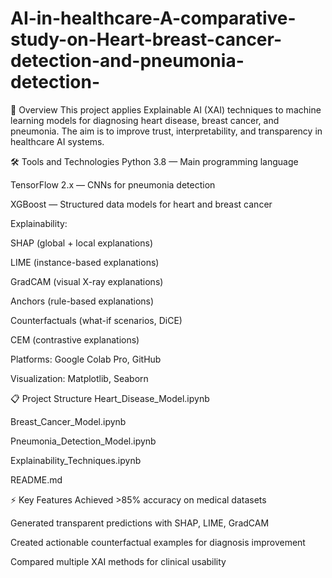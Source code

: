 # AI-in-healthcare-A-comparative-study-on-Heart-breast-cancer-detection-and-pneumonia-detection-

📖 Overview
This project applies Explainable AI (XAI) techniques to machine learning models for diagnosing heart disease, breast cancer, and pneumonia.
The aim is to improve trust, interpretability, and transparency in healthcare AI systems.

🛠 Tools and Technologies
Python 3.8 — Main programming language

TensorFlow 2.x — CNNs for pneumonia detection

XGBoost — Structured data models for heart and breast cancer

Explainability:

SHAP (global + local explanations)

LIME (instance-based explanations)

GradCAM (visual X-ray explanations)

Anchors (rule-based explanations)

Counterfactuals (what-if scenarios, DiCE)

CEM (contrastive explanations)

Platforms: Google Colab Pro, GitHub

Visualization: Matplotlib, Seaborn

📋 Project Structure
Heart_Disease_Model.ipynb

Breast_Cancer_Model.ipynb

Pneumonia_Detection_Model.ipynb

Explainability_Techniques.ipynb

README.md

⚡ Key Features
Achieved >85% accuracy on medical datasets

Generated transparent predictions with SHAP, LIME, GradCAM

Created actionable counterfactual examples for diagnosis improvement

Compared multiple XAI methods for clinical usability
